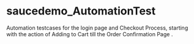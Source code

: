 # saucedemo_AutomationTest
Automation testcases for the login page and Checkout Process, starting with the action of Adding to Cart till the Order Confirmation Page .
